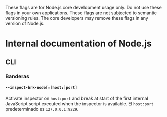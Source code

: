 These flags are for Node.js core development usage only. Do not use these flags in your own applications. These flags are not subjected to semantic versioning rules. The core developers may remove these flags in any version of Node.js.

# Internal documentation of Node.js

## CLI

### Banderas

#### `--inspect-brk-node[=[host:]port]`


<!-- YAML
added: v7.6.0
-->

Activate inspector on `host:port` and break at start of the first internal JavaScript script executed when the inspector is available. El `host:port` predeterminado es `127.0.0.1:9229`.
